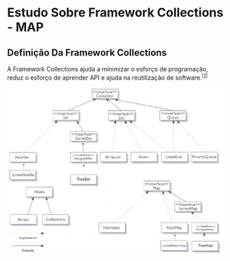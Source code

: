 # Estudo Sobre Framework Collections - MAP
## Definição Da Framework Collections  
A Framework Collections ajuda a minimizar o esforço de programação, reduz o esforço de aprender API e ajuda na reutilização de software.<sup>[[1]]</sup>  

 <p align="center">
  <img align="center" src="Framework.png" width=600>  
</p>

[1]: <https://docs.oracle.com/javase/tutorial/collections/intro/index.html>
